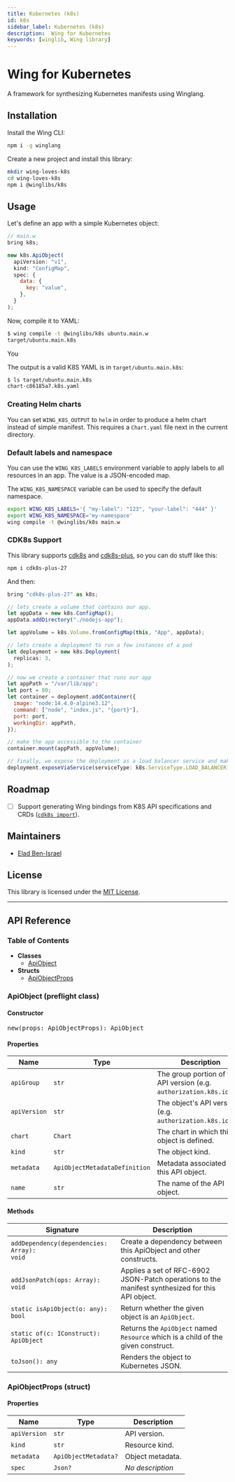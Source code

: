 ```yaml
---
title: Kubernetes (k8s)
id: k8s
sidebar_label: Kubernetes (k8s)
description:  Wing for Kubernetes
keywords: [winglib, Wing library]
---
```

# Wing for Kubernetes

A framework for synthesizing Kubernetes manifests using Winglang.

## Installation

Install the Wing CLI:

```sh
npm i -g winglang
```

Create a new project and install this library:

```sh
mkdir wing-loves-k8s
cd wing-loves-k8s
npm i @winglibs/k8s
```

## Usage

Let's define an app with a simple Kubernetes object:

```js
// main.w
bring k8s;

new k8s.ApiObject(
  apiVersion: "v1",
  kind: "ConfigMap",
  spec: {
    data: {
      key: "value",
    },
  }
);
```

Now, compile it to YAML:

```sh
$ wing compile -t @winglibs/k8s ubuntu.main.w
target/ubuntu.main.k8s
```

You 

The output is a valid K8S YAML is in `target/ubuntu.main.k8s`:

```sh
$ ls target/ubuntu.main.k8s
chart-c86185a7.k8s.yaml
```

### Creating Helm charts

You can set `WING_K8S_OUTPUT` to `helm` in order to produce a helm chart instead of simple manifest.
This requires a `Chart.yaml` file next in the current directory.

### Default labels and namespace

You can use the `WING_K8S_LABELS` environment variable to apply labels to all resources in an app.
The value is a JSON-encoded map.

The `WING_K8S_NAMESPACE` variable can be used to specify the default namespace.

```sh
export WING_K8S_LABELS='{ "my-label": "123", "your-label": "444" }'
export WING_K8S_NAMESPACE='my-namespace'
wing compile -t @winglibs/k8s main.w
```

### CDK8s Support

This library supports [cdk8s](https://cdk8s.io) and
[cdk8s-plus](https://cdk8s.io/docs/latest/plus/), so you can do stuff like this:

```sh
npm i cdk8s-plus-27
```

And then:

```js
bring "cdk8s-plus-27" as k8s;

// lets create a volume that contains our app.
let appData = new k8s.ConfigMap();
appData.addDirectory("./nodejs-app");

let appVolume = k8s.Volume.fromConfigMap(this, "App", appData);

// lets create a deployment to run a few instances of a pod
let deployment = new k8s.Deployment(
  replicas: 3,
);

// now we create a container that runs our app
let appPath = "/var/lib/app";
let port = 80;
let container = deployment.addContainer({
  image: "node:14.4.0-alpine3.12",
  command: ["node", "index.js", "{port}"],
  port: port,
  workingDir: appPath,
});

// make the app accessible to the container
container.mount(appPath, appVolume);

// finally, we expose the deployment as a load balancer service and make it run
deployment.exposeViaService(serviceType: k8s.ServiceType.LOAD_BALANCER);
```


## Roadmap

* [ ] Support generating Wing bindings from K8S API specifications and CRDs ([`cdk8s
  import`](https://cdk8s.io/docs/latest/cli/import/)).

## Maintainers

* [Elad Ben-Israel](@eladb)

## License

This library is licensed under the [MIT License](./LICENSE).

---
<h2>API Reference</h2>

<h3>Table of Contents</h3>

- **Classes**
  - <a href="#@winglibs/k8s.ApiObject">ApiObject</a>
- **Structs**
  - <a href="#@winglibs/k8s.ApiObjectProps">ApiObjectProps</a>

<h3 id="@winglibs/k8s.ApiObject">ApiObject (preflight class)</h3>

<h4>Constructor</h4>

<pre>
new(props: ApiObjectProps): ApiObject
</pre>

<h4>Properties</h4>

| **Name** | **Type** | **Description** |
| --- | --- | --- |
| <code>apiGroup</code> | <code>str</code> | The group portion of the API version (e.g. `authorization.k8s.io`). |
| <code>apiVersion</code> | <code>str</code> | The object's API version (e.g. `authorization.k8s.io/v1`). |
| <code>chart</code> | <code>Chart</code> | The chart in which this object is defined. |
| <code>kind</code> | <code>str</code> | The object kind. |
| <code>metadata</code> | <code>ApiObjectMetadataDefinition</code> | Metadata associated with this API object. |
| <code>name</code> | <code>str</code> | The name of the API object. |

<h4>Methods</h4>

| **Signature** | **Description** |
| --- | --- |
| <code>addDependency(dependencies: Array<IConstruct>): void</code> | Create a dependency between this ApiObject and other constructs. |
| <code>addJsonPatch(ops: Array<JsonPatch>): void</code> | Applies a set of RFC-6902 JSON-Patch operations to the manifest synthesized for this API object. |
| <code>static isApiObject(o: any): bool</code> | Return whether the given object is an `ApiObject`. |
| <code>static of(c: IConstruct): ApiObject</code> | Returns the `ApiObject` named `Resource` which is a child of the given construct. |
| <code>toJson(): any</code> | Renders the object to Kubernetes JSON. |

<h3 id="@winglibs/k8s.ApiObjectProps">ApiObjectProps (struct)</h3>

<h4>Properties</h4>

| **Name** | **Type** | **Description** |
| --- | --- | --- |
| <code>apiVersion</code> | <code>str</code> | API version. |
| <code>kind</code> | <code>str</code> | Resource kind. |
| <code>metadata</code> | <code>ApiObjectMetadata?</code> | Object metadata. |
| <code>spec</code> | <code>Json?</code> | *No description* |


